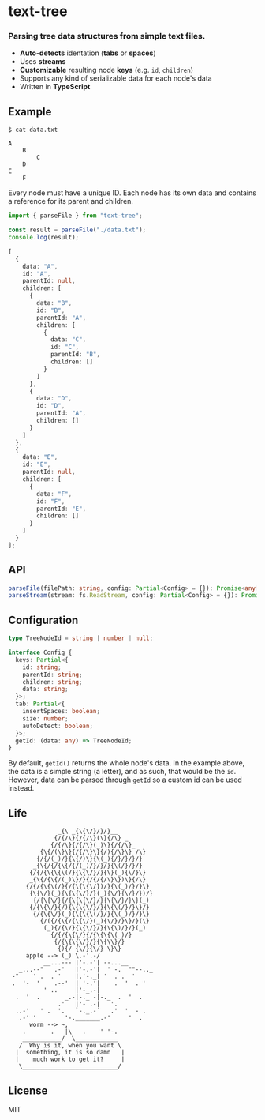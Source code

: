 # text-tree

### Parsing tree data structures from simple text files.

- **Auto-detects** identation (**tabs** or **spaces**)
- Uses **streams**
- **Customizable** resulting node **keys** (e.g. `id`, `children`)
- Supports any kind of serializable data for each node's data
- Written in **TypeScript**

## Example

```
$ cat data.txt

A
    B
        C
    D
E
    F
```

Every node must have a unique ID. Each node has its own data and contains a reference for its parent and children.

```ts
import { parseFile } from "text-tree";

const result = parseFile("./data.txt");
console.log(result);

[
  {
    data: "A",
    id: "A",
    parentId: null,
    children: [
      {
        data: "B",
        id: "B",
        parentId: "A",
        children: [
          {
            data: "C",
            id: "C",
            parentId: "B",
            children: []
          }
        ]
      },
      {
        data: "D",
        id: "D",
        parentId: "A",
        children: []
      }
    ]
  },
  {
    data: "E",
    id: "E",
    parentId: null,
    children: [
      {
        data: "F",
        id: "F",
        parentId: "E",
        children: []
      }
    ]
  }
];
```

## API

```ts
parseFile(filePath: string, config: Partial<Config> = {}): Promise<any[]>
parseStream(stream: fs.ReadStream, config: Partial<Config> = {}): Promise<any[]>
```

## Configuration

```ts
type TreeNodeId = string | number | null;

interface Config {
  keys: Partial<{
    id: string;
    parentId: string;
    children: string;
    data: string;
  }>;
  tab: Partial<{
    insertSpaces: boolean;
    size: number;
    autoDetect: boolean;
  }>;
  getId: (data: any) => TreeNodeId;
}
```

By default, `getId()` returns the whole node's data. In the example above, the data is a simple string (a letter), and as such, that would be the `id`. However, data can be parsed through `getId` so a custom id can be used instead.

## Life

```
              _{\ _{\{\/}/}/}__
             {/{/\}{/{/\}(\}{/\} _
            {/{/\}{/{/\}(_)\}{/{/\}_
         {\{/(\}\}{/{/\}\}{/){/\}\} /\}
        {/{/(_)/}{\{/)\}{\(_){/}/}/}/}
       _{\{/{/{\{/{/(_)/}/}/}{\(/}/}/}
      {/{/{\{\{\(/}{\{\/}/}{\}(_){\/}\}
      _{\{/{\{/(_)\}/}{/{/{/\}\})\}{/\}
     {/{/{\{\(/}{/{\{\{\/})/}{\(_)/}/}\}
      {\{\/}(_){\{\{\/}/}(_){\/}{\/}/})/}
       {/{\{\/}{/{\{\{\/}/}{\{\/}/}\}(_)
      {/{\{\/}{/){\{\{\/}/}{\{\(/}/}\}/}
       {/{\{\/}(_){\{\{\(/}/}{\(_)/}/}\}
         {/({/{\{/{\{\/}(_){\/}/}\}/}(\}
          (_){/{\/}{\{\/}/}{\{\)/}/}(_)
            {/{/{\{\/}{/{\{\{\(_)/}
             {/{\{\{\/}/}{\{\\}/}
              {){/ {\/}{\/} \}\}
     apple --> (_) \.-'.-/
          __...--- |'-.-'| --...__
   _...--"   .-'   |'-.-'|  ' -.  ""--.._
 -"    ' .  . '    |.'-._| '  . .  '
 .  '-  '    .--'  | '-.'|    .  '  . '
          ' ..     |'-_.-|
  .  '  .       _.-|-._ -|-._  .  '  .
              .'   |'- .-|   '.
  ..-'   ' .  '.   `-._.-´   .'  '  - .
   .-' '        '-._______.-'     '  .
      worm --> ~,
    .       .   |\   .    ' '-.
    ___________/  \____________
   /  Why is it, when you want \
  |  something, it is so damn   |
  |    much work to get it?     |
   \___________________________/
```

## License

MIT
